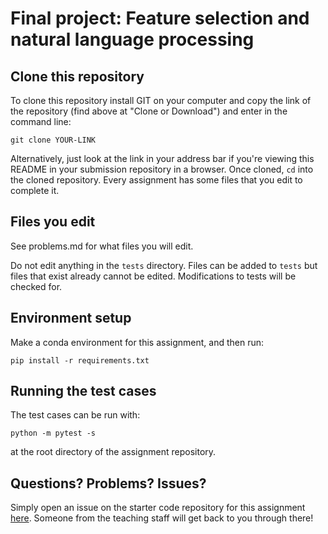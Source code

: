 # Final project: Feature selection and natural language processing

## Clone this repository

To clone this repository install GIT on your computer and copy the link of the repository (find above at "Clone or Download") and enter in the command line:

``git clone YOUR-LINK``

Alternatively, just look at the link in your address bar if you're viewing this README in your submission repository in a browser. Once cloned, `cd` into the cloned repository. Every assignment has some files that you edit to complete it. 
## Files you edit

See problems.md for what files you will edit.

Do not edit anything in the `tests` directory. Files can be added to `tests` but files that exist already cannot be edited. Modifications to tests will be checked for.

## Environment setup

Make a conda environment for this assignment, and then run:

``pip install -r requirements.txt``

## Running the test cases

The test cases can be run with:

``python -m pytest -s``

at the root directory of the assignment repository.

## Questions? Problems? Issues?

Simply open an issue on the starter code repository for this assignment [here](https://github.com/NUCS349/fall2020-final-project/issues). Someone from the teaching staff will get back to you through there!
